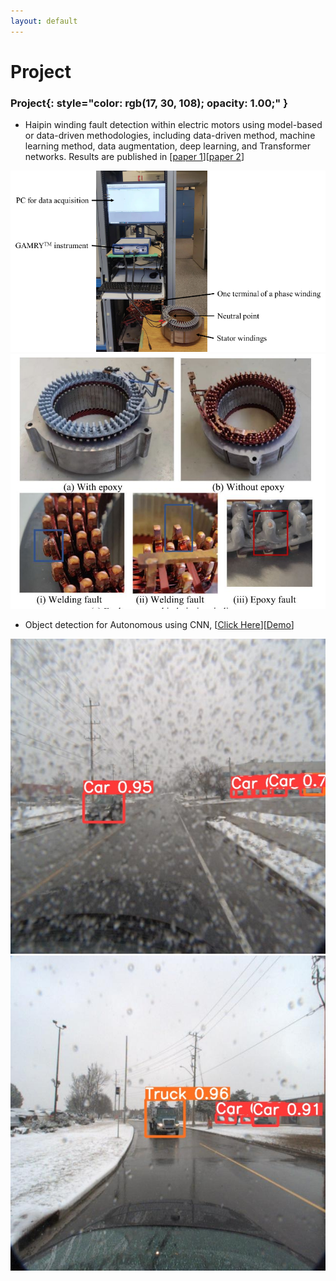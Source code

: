 ```yaml
---
layout: default
---
```


# Project



### **Project**{: style="color: rgb(17, 30, 108); opacity: 1.00;" }

* Haipin winding fault detection within electric motors using model-based or data-driven methodologies, including data-driven method, machine learning method, data augmentation, deep learning, and Transformer networks. Results are published in [[<u>paper 1</u>](https://ieeexplore.ieee.org/document/10533246)][[<u>paper 2</u>](https://ieeexplore.ieee.org/abstract/document/10231148)]


<p>
<div align="center">
   <img src="/images/lab_setup.png">
   <img src="/images/samples.JPG">
</div>
</p>

<!-- ![Lab setup](/images/lab_setup.png "Title")

![Hairpin windings samples](/images/samples.JPG "Title") -->

* Object detection for Autonomous using CNN, [[<u>Click Here</u>](https://github.com/ditto2003/SEP788-789)][[<u>Demo</u>](https://www.youtube.com/watch?v=wEODwX2QJz0)]


<p>
<div align="center">
   <img src="https://github.com/ditto2003/SEP788-789/blob/main/Samples/Md%20info/sample1.jpg"></a>
   <img src="https://github.com/ditto2003/SEP788-789/blob/main/Samples/Md%20info/sample2.jpg"></a>
</div>
</p>

&nbsp;
&nbsp;
&nbsp;
&nbsp;

